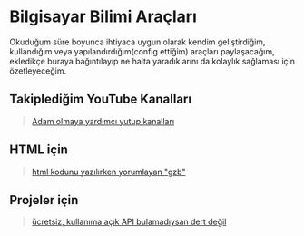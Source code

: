 # Bilgisayar Bilimi Araçları

Okuduğum süre boyunca ihtiyaca uygun olarak kendim geliştirdiğim, kullandığım veya yapılandırdığım(config ettiğim) araçları paylaşacağım, ekledikçe buraya bağıntılayıp ne halta yaradıklarını da kolaylık sağlaması için özetleyeceğim.

## Takiplediğim YouTube Kanalları
> [Adam olmaya yardımcı yutup kanalları](https://github.com/tonyukukkula/bbaraclari/blob/main/yutup/aciklama.md)

## HTML için
> [html kodunu yazılırken yorumlayan "gzb"](https://github.com/tonyukukkula/bbaraclari/tree/main/gzb)

## Projeler için
> [ücretsiz, kullanıma açık API bulamadıysan dert değil](https://github.com/tonyukukkula/bbaraclari/tree/main/postman)
